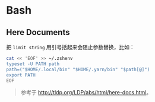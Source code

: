 # Bash

## Here Documents

把 `limit string` 用引号括起来会阻止参数替换，比如：

```sh
cat << 'EOF' >> ~/.zshenv
typeset -U PATH path
path=("$HOME/.local/bin" "$HOME/.yarn/bin" "$path[@]")
export PATH
EOF
```

> 参考于 <http://tldp.org/LDP/abs/html/here-docs.html>。

